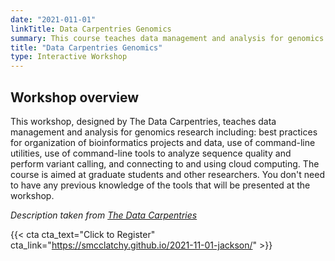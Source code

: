 ```yaml
---
date: "2021-011-01"
linkTitle: Data Carpentries Genomics
summary: This course teaches data management and analysis for genomics research. No prior coding experience is required.
title: "Data Carpentries Genomics"
type: Interactive Workshop
---
```



## Workshop overview

This workshop, designed by The Data Carpentries, teaches data management and analysis for genomics research including: best practices for organization of bioinformatics projects and data, use of command-line utilities, use of command-line tools to analyze sequence quality and perform variant calling, and connecting to and using cloud computing. The course is aimed at graduate students and other researchers. You don't need to have any previous knowledge of the tools that will be presented at the workshop.

*Description taken from [The Data Carpentries](https://datacarpentry.org/genomics-workshop/)*


{{< cta cta_text="Click to Register" cta_link="https://smcclatchy.github.io/2021-11-01-jackson/" >}}
